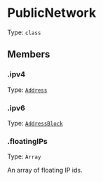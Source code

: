 # PublicNetwork

Type: `class`

## Members

### .ipv4

Type: [`Address`](address.md)

### .ipv6

Type: [`AddressBlock`](address-block.md)

### .floatingIPs

Type: `Array`

An array of floating IP ids.
